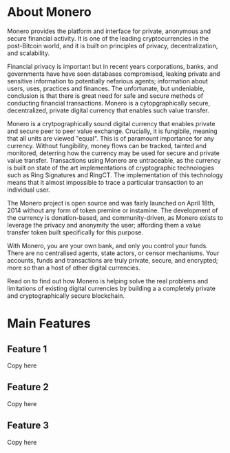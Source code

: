 # About Monero

Monero provides the platform and interface for private, anonymous and secure financial activity. It is one of the leading cryptocurrencies in the post-Bitcoin world, and it is built on principles of privacy, decentralization, and scalability.

Financial privacy is important but in recent years corporations, banks, and governments have have seen databases compromised, leaking private and sensitive information to potentially nefarious agents; information about users, uses, practices and finances. The unfortunate, but undeniable, conclusion is that there is great need for safe and secure methods of conducting financial transactions. Monero is a cytopgraphically secure, decentralized, private digital currency that enables such value transfer.  

Monero is a crytpographically sound digital currency that enables private and secure peer to peer value exchange. Crucially, it is fungibile, meaning that all units are viewed "equal". This is of paramount importance for any currency. Without fungibility, money flows can be tracked, tainted and monitored, deterring how the currency may be used for secure and private value transfer. Transactions using Monero are untraceable, as the currency is built on state of the art implementations of cryptographic technologies such as Ring Signatures and RingCT. The implementation of this technology means that it almost impossible to trace a particular transaction to an individual user. 

The Monero project is open source and was fairly launched on April 18th, 2014 without any form of token premine or instamine. The development of the currency is donation-based, and community-driven, as Monero exists to leverage the privacy and anonymity the user; affording them a value transfer token built specifically for this purpose. 

With Monero, you are your own bank, and only you control your funds. There are no centralised agents, state actors, or censor mechanisms. Your accounts, funds and transactions are truly private, secure, and encrypted; more so than a host of other digital currencies.

Read on to find out how Monero is helping solve the real problems and limitations of existing digital currencies by building a a completely private and cryptographically secure blockchain.

# Main Features

## Feature 1

Copy here

## Feature 2

Copy here

## Feature 3

Copy here
